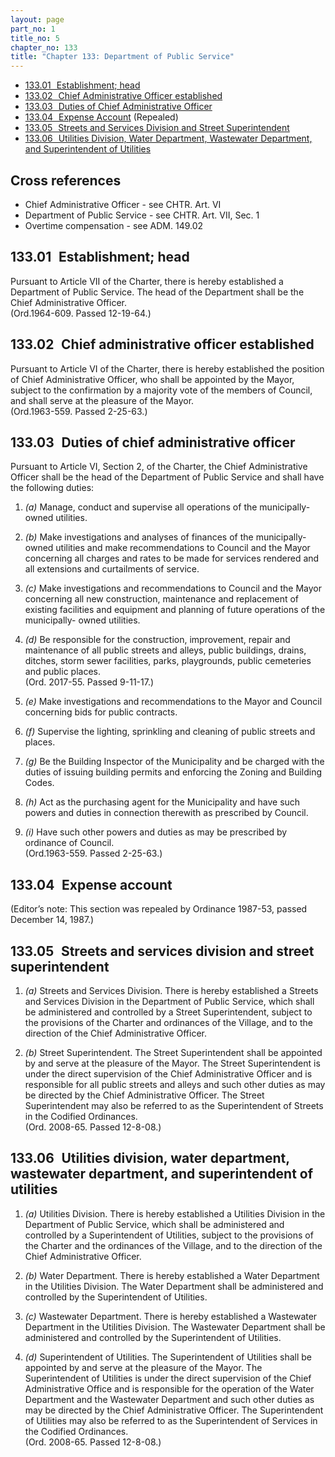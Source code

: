 ```yaml
---
layout: page
part_no: 1
title_no: 5
chapter_no: 133
title: "Chapter 133: Department of Public Service"
---
```


* [133.01   Establishment; head](#13301-establishment-head)
* [133.02   Chief Administrative Officer established](#13302-chief-administrative-officer-established)
* [133.03   Duties of Chief Administrative Officer](#13303-duties-of-chief-administrative-officer)
* [133.04   Expense Account](#13304-expense-account) (Repealed)
* [133.05   Streets and Services Division and Street Superintendent](#13305-streets-and-services-division-and-street-superintendent)
* [133.06   Utilities Division, Water Department, Wastewater Department, and Superintendent of Utilities](#13306-utilities-division-water-department-wastewater-department-and-superintendent-of-utilities)
   

## Cross references

* Chief Administrative Officer - see CHTR. Art. VI
* Department of Public Service - see CHTR. Art. VII, Sec. 1
* Overtime compensation - see ADM. 149.02

## 133.01   Establishment; head

Pursuant to Article VII of the Charter, there is hereby established a Department
of Public Service. The head of the Department shall be the Chief Administrative
Officer.  
(Ord.1964-609. Passed 12-19-64.)

## 133.02   Chief administrative officer established

Pursuant to Article VI of the Charter, there is hereby established the position
of Chief Administrative Officer, who shall be appointed by the Mayor, subject to
the confirmation by a majority vote of the members of Council, and shall serve
at the pleasure of the Mayor.  
(Ord.1963-559. Passed 2-25-63.)

## 133.03   Duties of chief administrative officer

Pursuant to Article VI, Section 2, of the Charter, the Chief Administrative
Officer shall be the head of the Department of Public Service and shall have the
following duties:

1. _(a)_ Manage, conduct and supervise all operations of the municipally-owned
utilities.

2. _(b)_ Make investigations and analyses of finances of the municipally-owned
utilities and make recommendations to Council and the Mayor concerning all
charges and rates to be made for services rendered and all extensions and
curtailments of service.

3. _(c)_ Make investigations and recommendations to Council and the Mayor
concerning all new construction, maintenance and replacement of existing
facilities and equipment and planning of future operations of the municipally-
owned utilities.

4. _(d)_ Be responsible for the construction, improvement, repair and
maintenance of all public streets and alleys, public buildings, drains, ditches,
storm sewer facilities, parks, playgrounds, public cemeteries and public
places.  
(Ord. 2017-55. Passed 9-11-17.)

5. _(e)_ Make investigations and recommendations to the Mayor and Council
concerning bids for public contracts.

6. _(f)_ Supervise the lighting, sprinkling and cleaning of public streets and
places.

7. _(g)_ Be the Building Inspector of the Municipality and be charged with the
duties of issuing building permits and enforcing the Zoning and Building Codes.

8. _(h)_ Act as the purchasing agent for the Municipality and have such powers
and duties in connection therewith as prescribed by Council.

9. _(i)_ Have such other powers and duties as may be prescribed by ordinance of
Council.  
(Ord.1963-559. Passed 2-25-63.)

## 133.04   Expense account

(Editor’s note: This section was repealed by Ordinance 1987-53, passed December
14, 1987.)

## 133.05   Streets and services division and street superintendent

1. _(a)_ Streets and Services Division. There is hereby established a Streets
and Services Division in the Department of Public Service, which shall be
administered and controlled by a Street Superintendent, subject to the
provisions of the Charter and ordinances of the Village, and to the direction of
the Chief Administrative Officer.

2. _(b)_ Street Superintendent. The Street Superintendent shall be appointed by
and serve at the pleasure of the Mayor. The Street Superintendent is under the
direct supervision of the Chief Administrative Officer and is responsible for
all public streets and alleys and such other duties as may be directed by the
Chief Administrative Officer. The Street Superintendent may also be referred to
as the Superintendent of Streets in the Codified Ordinances.  
(Ord. 2008-65. Passed 12-8-08.)

## 133.06   Utilities division, water department, wastewater department, and superintendent of utilities

1. _(a)_ Utilities Division. There is hereby established a Utilities Division in
the Department of Public Service, which shall be administered and controlled by
a Superintendent of Utilities, subject to the provisions of the Charter and the
ordinances of the Village, and to the direction of the Chief Administrative
Officer.

2. _(b)_ Water Department. There is hereby established a Water Department in the
Utilities Division. The Water Department shall be administered and controlled by
the Superintendent of Utilities.

3. _(c)_ Wastewater Department. There is hereby established a Wastewater
Department in the Utilities Division. The Wastewater Department shall be
administered and controlled by the Superintendent of Utilities.

4. _(d)_ Superintendent of Utilities. The Superintendent of Utilities shall be
appointed by and serve at the pleasure of the Mayor. The Superintendent of
Utilities is under the direct supervision of the Chief Administrative Office and
is responsible for the operation of the Water Department and the Wastewater
Department and such other duties as may be directed by the Chief Administrative
Officer. The Superintendent of Utilities may also be referred to as the
Superintendent of Services in the Codified Ordinances.  
(Ord. 2008-65. Passed 12-8-08.)
